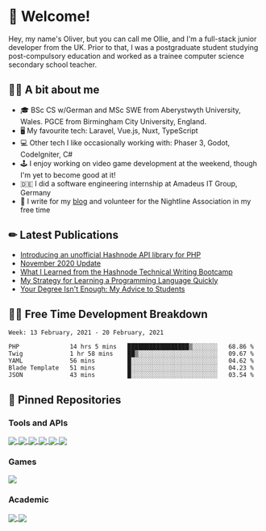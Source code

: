 # 👋 Welcome!

Hey, my name's Oliver, but you can call me Ollie, and I'm a full-stack junior developer from the UK. Prior to that, I was a postgraduate student studying post-compulsory education and worked as a trainee computer science secondary school teacher.

## 👨‍🏫 A bit about me

- 🎓 BSc CS w/German and MSc SWE from Aberystwyth University, Wales. PGCE from Birmingham City University, England.
- 🖥 My favourite tech: Laravel, Vue.js, Nuxt, TypeScript
- 💻 Other tech I like occasionally working with: Phaser 3, Godot, CodeIgniter, C#
- 🕹 I enjoy working on video game development at the weekend, though I'm yet to become good at it!
- 🇩🇪 I did a software engineering internship at Amadeus IT Group, Germany
- 🌱 I write for my [blog](https://blog.oliverearl.co.uk) and volunteer for the Nightline Association in my free time

## ✏ Latest Publications

<!-- BLOG-POST-LIST:START -->
- [Introducing an unofficial Hashnode API library for PHP](https://blog.oliverearl.co.uk/introducing-an-unofficial-hashnode-api-library-for-php)
- [November 2020 Update](https://blog.oliverearl.co.uk/november-2020-update)
- [What I Learned from the Hashnode Technical Writing Bootcamp](https://blog.oliverearl.co.uk/what-i-learned-from-the-hashnode-technical-writing-bootcamp)
- [My Strategy for Learning a Programming Language Quickly](https://blog.oliverearl.co.uk/my-strategy-for-learning-a-programming-language-quickly)
- [Your Degree Isn't Enough: My Advice to Students](https://blog.oliverearl.co.uk/your-degree-isnt-enough-my-advice-to-students)
<!-- BLOG-POST-LIST:END -->

## 👨‍💻 Free Time Development Breakdown

<!--START_SECTION:waka-->
```text
Week: 13 February, 2021 - 20 February, 2021

PHP              14 hrs 5 mins   █████████████████▒░░░░░░░   68.86 % 
Twig             1 hr 58 mins    ██▒░░░░░░░░░░░░░░░░░░░░░░   09.67 % 
YAML             56 mins         █░░░░░░░░░░░░░░░░░░░░░░░░   04.62 % 
Blade Template   51 mins         █░░░░░░░░░░░░░░░░░░░░░░░░   04.23 % 
JSON             43 mins         █░░░░░░░░░░░░░░░░░░░░░░░░   03.54 % 
```
<!--END_SECTION:waka-->

## 📌 Pinned Repositories

### Tools and APIs
<a href="https://github.com/oliverearl/cv">
  <img align="center" src="https://github-readme-stats.vercel.app/api/pin/?username=oliverearl&repo=cv" />
</a>
<a href="https://github.com/oliverearl/php-hashnode">
  <img align="center" src="https://github-readme-stats.vercel.app/api/pin/?username=oliverearl&repo=php-hashnode" />
</a>
<a href="https://github.com/oliverearl/heimdall">
  <img align="center" src="https://github-readme-stats.vercel.app/api/pin/?username=oliverearl&repo=heimdall" />
</a>
<a href="https://github.com/oliverearl/nightlight">
  <img align="center" src="https://github-readme-stats.vercel.app/api/pin/?username=oliverearl&repo=nightlight" />
</a>
<a href="https://github.com/oliverearl/bonzi-server">
  <img align="center" src="https://github-readme-stats.vercel.app/api/pin/?username=oliverearl&repo=bonzi-server" />
</a>
<a href="https://github.com/oliverearl/bonzi-client">
  <img align="center" src="https://github-readme-stats.vercel.app/api/pin/?username=oliverearl&repo=bonzi-client" />
</a>

### Games
<a href="https://github.com/oliverearl/corona-simulator">
  <img align="center" src="https://github-readme-stats.vercel.app/api/pin/?username=oliverearl&repo=corona-simulator" />
</a>

### Academic
<a href="https://github.com/oliverearl/railrota">
  <img align="center" src="https://github-readme-stats.vercel.app/api/pin/?username=oliverearl&repo=railrota" />
</a>
<a href="https://github.com/oliverearl/borealis">
  <img align="center" src="https://github-readme-stats.vercel.app/api/pin/?username=oliverearl&repo=borealis" />
</a>
